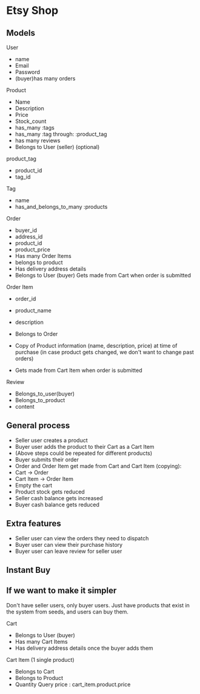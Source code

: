 # Etsy Shop

## Models
User
 - name
 - Email
 - Password
 - (buyer)has many orders

Product
 - Name
 - Description
 - Price
 - Stock_count
 - has_many :tags
 - has_many :tag through: :product_tag
 - has many reviews
 - Belongs to User (seller) (optional)


 product_tag
 - product_id
 - tag_id 


 Tag
 - name
 - has_and_belongs_to_many :products


Order
 - buyer_id
 - address_id
 - product_id
 - product_price
 - Has many Order Items
 - belongs to product 
 - Has delivery address details
 - Belongs to User (buyer)
 Gets made from Cart when order is submitted


Order Item
  - order_id
  - product_name
  - description

 - Belongs to Order
 - Copy of Product information (name, description, price) at time of purchase (in case product gets changed, we don't want to change past orders)
 - Gets made from Cart Item when order is submitted 

 Review
 - Belongs_to_user(buyer)
 - Belongs_to_product
 - content 


## General process

 - Seller user creates a product
 - Buyer user adds the product to their Cart as a Cart Item
 - (Above steps could be repeated for different products)
 - Buyer submits their order
 - Order and Order Item get made from Cart and Cart Item (copying):
 - Cart -> Order
 - Cart Item -> Order Item
 - Empty the cart
 - Product stock gets reduced
 - Seller cash balance gets increased
 - Buyer cash balance gets reduced

## Extra features

 - Seller user can view the orders they need to dispatch
 - Buyer user can view their purchase history
 - Buyer user can leave review for seller user

 ## Instant Buy 

## If we want to make it simpler

Don't have seller users, only buyer users. Just have products that exist in the
system from seeds, and users can buy them.

Cart
 - Belongs to User (buyer)
 - Has many Cart Items
 - Has delivery address details once the buyer adds them 


Cart Item (1 single product)

 - Belongs to Cart
 - Belongs to Product
 - Quantity
 Query price : cart_item.product.price




